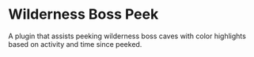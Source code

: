 # Wilderness Boss Peek
A plugin that assists peeking wilderness boss caves with color highlights based on activity and time since peeked.